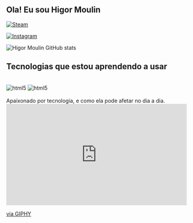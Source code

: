
## Ola! Eu sou Higor Moulin

[![Steam](https://img.shields.io/badge/Steam-000000?style=for-the-badge&logo=steam&logoColor=white)](https://steamcommunity.com/id/Al3m4oBR123/)

[![Instagram](https://img.shields.io/badge/Instagram-E4405F?style=for-the-badge&logo=instagram&logoColor=white)](https://www.instagram.com/higor.vmoulin/)

![Higor Moulin GitHub stats](https://github-readme-stats.vercel.app/api?username=HigorVM&show_icons=true&theme=dracula)

## Tecnologias que estou aprendendo a usar

<div style="display: inline_block"><br/>
    <img align="center" alt="html5" src="https://img.shields.io/badge/HTML-239120?style=for-the-badge&logo=html5&logoColor=white" />
    <img align="center" alt="html5" src="https://img.shields.io/badge/JavaScript-F7DF1E?style=for-the-badge&logo=javascript&logoColor=black" />
</div>
<br>
Apaixonado por tecnologia, e como ela pode afetar no dia a dia.

<iframe src="https://giphy.com/embed/xUA7b9BGCRbVlYnnLq" width="480" height="270" frameBorder="0" class="giphy-embed" allowFullScreen></iframe><p><a href="https://giphy.com/gifs/funimation-attack-on-titan-xUA7b9BGCRbVlYnnLq">via GIPHY</a></p>

